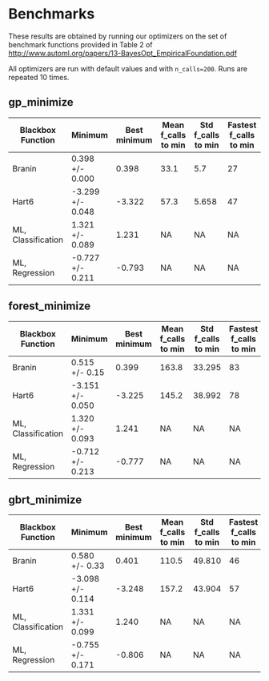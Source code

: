 # Benchmarks

These results are obtained by running our optimizers on the set of benchmark
functions provided in Table 2 of http://www.automl.org/papers/13-BayesOpt_EmpiricalFoundation.pdf

All optimizers are run with default values and with `n_calls=200`. Runs are
repeated 10 times.

## gp_minimize

|Blackbox Function| Minimum | Best minimum | Mean f_calls to min | Std f_calls to min | Fastest f_calls to min
------------------|------------|-----------|---------------------|--------------------|-----------------------
|Branin| 0.398 +/- 0.000 |0.398 | 33.1 | 5.7 | 27
|Hart6| -3.299 +/- 0.048|-3.322 | 57.3 | 5.658 | 47
|ML, Classification| 1.321 +/- 0.089 | 1.231 | NA | NA | NA
|ML, Regression| -0.727 +/- 0.211 | -0.793 | NA | NA | NA

## forest_minimize

|Blackbox Function| Minimum | Best minimum | Mean f_calls to min | Std f_calls to min | Fastest f_calls to min
------------------|------------|-----------|---------------------|--------------------|-----------------------
|Branin| 0.515 +/- 0.15 |0.399 | 163.8 | 33.295 | 83
|Hart6| -3.151 +/- 0.050|-3.225 | 145.2 | 38.992 | 78
|ML, Classification| 1.320 +/- 0.093 | 1.241 | NA | NA | NA
|ML, Regression| -0.712 +/- 0.213 | -0.777 | NA | NA | NA

## gbrt_minimize

|Blackbox Function| Minimum | Best minimum | Mean f_calls to min | Std f_calls to min | Fastest f_calls to min
------------------|------------|-----------|---------------------|--------------------|-----------------------
|Branin| 0.580 +/- 0.33 |0.401 | 110.5 | 49.810 | 46
|Hart6| -3.098 +/- 0.114 |-3.248 | 157.2 | 43.904 | 57
|ML, Classification| 1.331 +/- 0.099 | 1.240 | NA | NA | NA
|ML, Regression| -0.755 +/- 0.171 | -0.806 | NA | NA | NA
